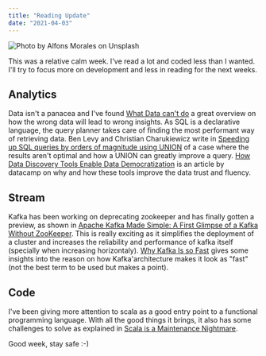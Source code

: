 ```yaml
---
title: "Reading Update"
date: "2021-04-03"
---
```


![Photo by Alfons Morales on Unsplash](./alfons-morales-YLSwjSy7stw-unsplash.jpg)

This was a relative calm week. I've read a lot and coded less than I wanted. I'll try to focus more on development and less in reading for the next weeks.

## Analytics

Data isn't a panacea and I've found [What Data can't do](https://www.newyorker.com/magazine/2021/03/29/what-data-cant-do) a great overview on how the wrong data will lead to wrong insights.
As SQL is a declarative language, the query planner takes care of finding the most performant way of retrieving data. Ben Levy and Christian Charukiewicz write in [Speeding up SQL queries by orders of magnitude using UNION](https://www.foxhound.systems/blog/sql-performance-with-union/) of a case where the results aren't optimal and how a UNION can greatly improve a query.
[How Data Discovery Tools Enable Data Democratization](https://www.datacamp.com/community/blog/data-discovery-tools?utm_medium=email&utm_source=customerio&utm_id=7190073&utm_campaign=dc_insights&utm_term=v2blog) is an article by datacamp on why and how these tools improve the data trust and fluency.

## Stream

Kafka has been working on deprecating zookeeper and has finally gotten a preview, as shown in [Apache Kafka Made Simple: A First Glimpse of a Kafka Without ZooKeeper](https://www.confluent.io/blog/kafka-without-zookeeper-a-sneak-peek/). This is really exciting as it simplifies the deployment of a cluster and increases the reliability and performance of kafka itself (specially when increasing horizontaly).
[Why Kafka Is so Fast](https://medium.com/swlh/why-kafka-is-so-fast-bde0d987cd03) gives some insights into the reason on how Kafka'architecture makes it look as "fast" (not the best term to be used but makes a point).

## Code

I've been giving more attention to scala as a good entry point to a functional programming language. With all the good things it brings, it also has some challenges to solve as explained in [Scala is a Maintenance Nightmare](https://mungingdata.com/scala/maintenance-nightmare-upgrade/).

Good week, stay safe :-)
